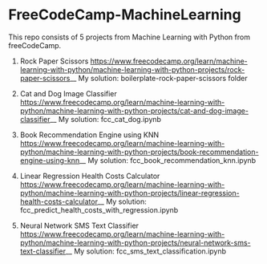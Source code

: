 # FreeCodeCamp-MachineLearning

This repo consists of 5 projects from Machine Learning with Python from freeCodeCamp. 

1. Rock Paper Scissors
https://www.freecodecamp.org/learn/machine-learning-with-python/machine-learning-with-python-projects/rock-paper-scissors__
My solution: boilerplate-rock-paper-scissors folder

2. Cat and Dog Image Classifier
https://www.freecodecamp.org/learn/machine-learning-with-python/machine-learning-with-python-projects/cat-and-dog-image-classifier__
My solution: fcc_cat_dog.ipynb 

3. Book Recommendation Engine using KNN
https://www.freecodecamp.org/learn/machine-learning-with-python/machine-learning-with-python-projects/book-recommendation-engine-using-knn__
My solution: fcc_book_recommendation_knn.ipynb

4. Linear Regression Health Costs Calculator
https://www.freecodecamp.org/learn/machine-learning-with-python/machine-learning-with-python-projects/linear-regression-health-costs-calculator__
My solution: fcc_predict_health_costs_with_regression.ipynb

5. Neural Network SMS Text Classifier
https://www.freecodecamp.org/learn/machine-learning-with-python/machine-learning-with-python-projects/neural-network-sms-text-classifier__
My solution: fcc_sms_text_classification.ipynb
